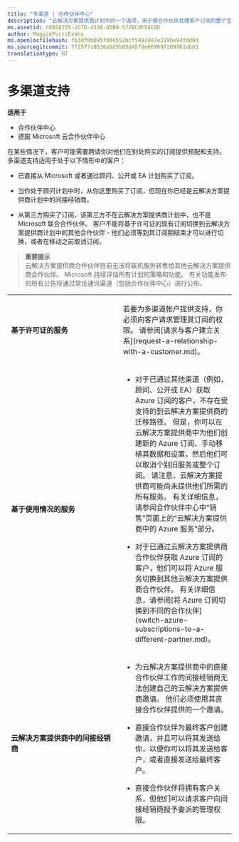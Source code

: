 ```yaml
---
title: "多渠道 | 合作伙伴中心"
description: "云解决方案提供商计划中的一个选项，用于使合作伙伴处理客户订阅的整个生命周期（包括销售、预配、支持和续订）。"
ms.assetid: C8B58255-2C7D-4338-A5B0-572BC0F54C0D
author: MaggiePucciEvans
ms.openlocfilehash: fb3df0b095fb04552bcf5492467e319be943dd0d
ms.sourcegitcommit: 772577c0538a5d5b05d45f0e669697209761ab03
translationtype: HT
---
```

# <a name="multichannel-support"></a>多渠道支持

**适用于**

-  合作伙伴中心
-  德国 Microsoft 云合作伙伴中心

在某些情况下，客户可能需要聘请你对他们在别处购买的订阅提供预配和支持。 多渠道支持适用于处于以下情形中的客户：

-   已直接从 Microsoft 或者通过顾问、公开或 EA 计划购买了订阅。

-   当你处于顾问计划中时，从你这里购买了订阅，但现在你已经是云解决方案提供商计划中的间接经销商。

-   从第三方购买了订阅，该第三方不在云解决方案提供商计划中，也不是 Microsoft 联合合作伙伴。 客户不能将基于许可证的现有订阅切换到云解决方案提供商计划中的其他合作伙伴 - 他们必须等到其订阅期结束才可以进行切换，或者在移动之前取消订阅。

>**重要提示**<br>
云解决方案提供商合作伙伴目前无法将联机服务转售给其他云解决方案提供商合作伙伴。 Microsoft 持续评估所有计划的策略和功能。 有关功能发布的所有公告将通过常见通讯渠道（包括合作伙伴中心）进行公布。 

<table>
<colgroup>
<col width="50%" />
<col width="50%" />
</colgroup>
<tbody>
<tr class="odd">
<td><p><strong>基于许可证的服务</strong></p></td>
<td><p>若要为多渠道帐户提供支持，你必须向客户请求管理其订阅的权限。 请参阅[请求与客户建立关系](request-a-relationship-with-a-customer.md)。</p></td>
</tr>
<tr class="even">
<td><p><strong>基于使用情况的服务</strong></p></td>
<td><ul>
<li><p>对于已通过其他渠道（例如，顾问、公开或 EA）获取 Azure 订阅的客户，不存在受支持的到云解决方案提供商的迁移路径。 但是，你可以在云解决方案提供商中为他们创建新的 Azure 订阅、手动移植其数据和设置，然后他们可以取消个别旧服务或整个订阅。 请注意，云解决方案提供商可能尚未提供他们所需的所有服务。 有关详细信息，请参阅合作伙伴中心中“销售”<strong></strong>页面上的“云解决方案提供商中的 Azure 服务”<strong></strong>部分。</p></li>
<li><p>对于已通过云解决方案提供商合作伙伴获取 Azure 订阅的客户，他们可以将 Azure 服务切换到其他云解决方案提供商合作伙伴。 有关详细信息，请参阅[将 Azure 订阅切换到不同的合作伙伴](switch-azure-subscriptions-to-a-different-partner.md)。</p></li>
</ul></td>
</tr>
<tr class="odd">
<td><p><strong>云解决方案提供商中的间接经销商</strong></p></td>
<td><ul>
<li><p>为云解决方案提供商中的直接合作伙伴工作的间接经销商无法创建自己的云解决方案提供商邀请。 他们必须使用其直接合作伙伴提供的一个邀请。</p></li>

<li><p>直接合作伙伴为最终客户创建邀请，并且可以将其发送给你，以便你可以将其发送给客户，或者直接发送给最终客户。</p></li>

<li><p>直接合作伙伴将拥有客户关系，但他们可以请求客户向间接经销商授予委派的管理权限。</p></li>
</ul></td>
</tr>
</tbody>
</table>

 

 

 




